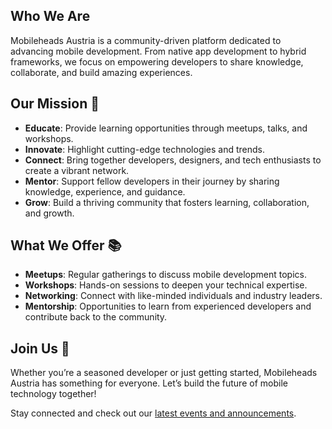 ## Who We Are

Mobileheads Austria is a community-driven platform dedicated to advancing mobile development. From native app development to hybrid frameworks, we focus on empowering developers to share knowledge, collaborate, and build amazing experiences.

## Our Mission 🎯

- **Educate**: Provide learning opportunities through meetups, talks, and workshops.
- **Innovate**: Highlight cutting-edge technologies and trends.
- **Connect**: Bring together developers, designers, and tech enthusiasts to create a vibrant network.
- **Mentor**: Support fellow developers in their journey by sharing knowledge, experience, and guidance.
- **Grow**: Build a thriving community that fosters learning, collaboration, and growth.

## What We Offer 📚

- **Meetups**: Regular gatherings to discuss mobile development topics.
- **Workshops**: Hands-on sessions to deepen your technical expertise.
- **Networking**: Connect with like-minded individuals and industry leaders.
- **Mentorship**: Opportunities to learn from experienced developers and contribute back to the community.

## Join Us 🚀

Whether you’re a seasoned developer or just getting started, Mobileheads Austria has something for everyone. Let’s build the future of mobile technology together!

Stay connected and check out our [latest events and announcements](/events).
